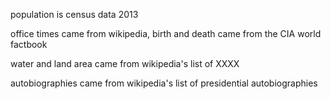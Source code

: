 population is census data 2013

office times came from wikipedia, birth and death came from the CIA world factbook

water and land area came from wikipedia's list of XXXX

autobiographies came from wikipedia's list of presidential autobiographies
